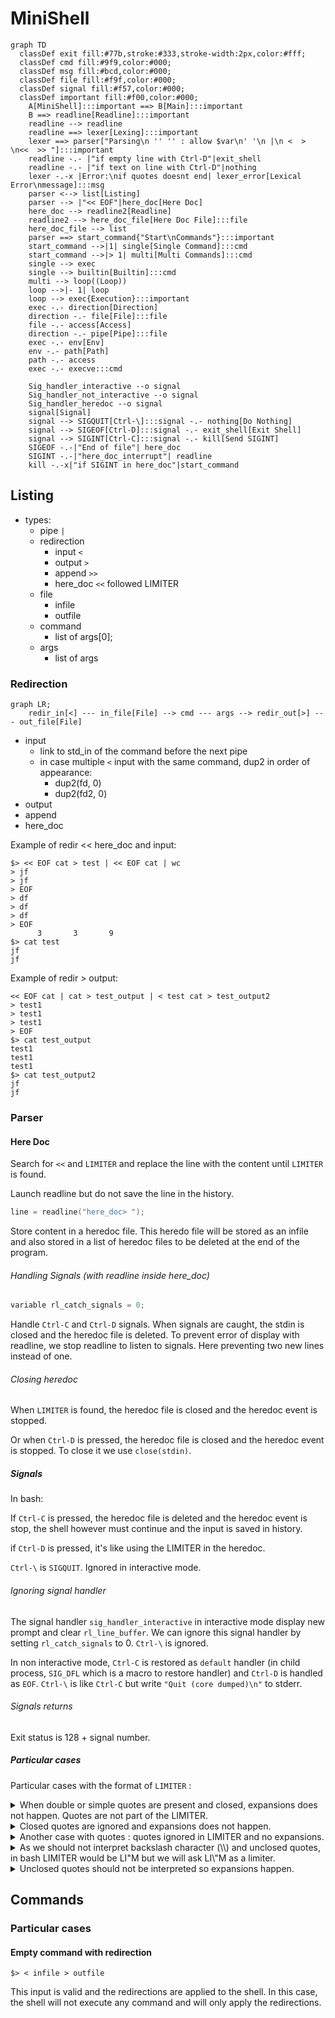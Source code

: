 # MiniShell

```mermaid
graph TD
  classDef exit fill:#77b,stroke:#333,stroke-width:2px,color:#fff;
  classDef cmd fill:#9f9,color:#000;
  classDef msg fill:#bcd,color:#000;
  classDef file fill:#f9f,color:#000;
  classDef signal fill:#f57,color:#000;
  classDef important fill:#f00,color:#000;
    A[MiniShell]:::important ==> B[Main]:::important
    B ==> readline[Readline]:::important
    readline --> readline
    readline ==> lexer[Lexing]:::important
    lexer ==> parser["Parsing\n '' '' : allow $var\n' '\n |\n <  > \n<<  >> "]:::important
    readline -.- |"if empty line with Ctrl-D"|exit_shell
    readline -.- |"if text on line with Ctrl-D"|nothing
    lexer -.-x |Error:\nif quotes doesnt end| lexer_error[Lexical Error\nmessage]:::msg
    parser <--> list[Listing]
    parser --> |"<< EOF"|here_doc[Here Doc]
    here_doc --> readline2[Readline]
    readline2 --> here_doc_file[Here Doc File]:::file
    here_doc_file --> list
    parser ==> start_command{"Start\nCommands"}:::important
    start_command -->|1| single[Single Command]:::cmd
    start_command -->|> 1| multi[Multi Commands]:::cmd
    single --> exec
    single --> builtin[Builtin]:::cmd
    multi --> loop((Loop))
    loop -->|- 1| loop
    loop --> exec{Execution}:::important
    exec -.- direction[Direction]
    direction -.- file[File]:::file
    file -.- access[Access]
    direction -.- pipe[Pipe]:::file
    exec -.- env[Env]
    env -.- path[Path]
    path -.- access
    exec -.- execve:::cmd

    Sig_handler_interactive --o signal  
    Sig_handler_not_interactive --o signal
    Sig_handler_heredoc --o signal
    signal[Signal]
    signal --> SIGQUIT[Ctrl-\]:::signal -.- nothing[Do Nothing]
    signal --> SIGEOF[Ctrl-D]:::signal -.- exit_shell[Exit Shell]
    signal --> SIGINT[Ctrl-C]:::signal -.- kill[Send SIGINT]
    SIGEOF -.-|"End of file"| here_doc
    SIGINT -.-|"here_doc_interrupt"| readline
    kill -.-x|"if SIGINT in here_doc"|start_command
```

## Listing

- types:
  - pipe `|`
  - redirection
    - input `<`
    - output `>`
    - append `>>`
    - here_doc `<<` followed LIMITER
  - file
    - infile
    - outfile
  - command
    - list of args[0];
  - args
    - list of args

### Redirection

```mermaid
graph LR;
    redir_in[<] --- in_file[File] --> cmd --- args --> redir_out[>] --- out_file[File]
```
- input
  - link to std_in of the command before the next pipe
  - in case multiple `<` input with the same command, dup2 in order of appearance:
    - dup2(fd, 0)
    - dup2(fd2, 0)
- output
- append
- here_doc

Example of redir << here_doc and input:
```shell
$> << EOF cat > test | << EOF cat | wc
> jf
> jf
> EOF
> df
> df
> df
> EOF
      3       3       9
$> cat test
jf
jf
```

Example of redir > output:
```shell
<< EOF cat | cat > test_output | < test cat > test_output2
> test1
> test1
> test1
> EOF
$> cat test_output
test1
test1
test1
$> cat test_output2
jf
jf
```

### Parser

#### Here Doc

Search for `<<` and `LIMITER` and replace the line with the content until `LIMITER` is found.

Launch readline but do not save the line in the history.

```c
line = readline("here_doc> ");
```

Store content in a heredoc file. This heredo file will be stored as an infile and also stored in a list of heredoc files to be deleted at the end of the program.

###### Handling Signals (with readline inside here_doc)

```c
variable rl_catch_signals = 0;
```

Handle `Ctrl-C` and `Ctrl-D` signals. When signals are caught, the stdin is closed and the heredoc file is deleted. To prevent error of display with readline, we stop readline to listen to signals. Here preventing two new lines instead of one.

###### Closing heredoc

When `LIMITER` is found, the heredoc file is closed and the heredoc event is stopped.

Or when `Ctrl-D` is pressed, the heredoc file is closed and the heredoc event is stopped.
To close it we use `close(stdin)`.

##### Signals

In bash:

If `Ctrl-C` is pressed, the heredoc file is deleted and the heredoc event is stop, the shell however must continue and the input is saved in history.

if `Ctrl-D` is pressed, it's like using the LIMITER in the heredoc.

`Ctrl-\` is `SIGQUIT`. Ignored in interactive mode.

###### Ignoring signal handler

The signal handler `sig_handler_interactive` in interactive mode display new prompt and clear `rl_line_buffer`. We can ignore this signal handler by setting `rl_catch_signals` to 0. `Ctrl-\` is ignored.

In non interactive mode, `Ctrl-C` is restored as `default` handler (in child process, `SIG_DFL` which is a macro to restore handler) and `Ctrl-D` is handled as `EOF`. `Ctrl-\` is like `Ctrl-C` but write `"Quit (core dumped)\n"` to stderr.

###### Signals returns

Exit status is 128 + signal number.

##### Particular cases

Particular cases with the format of `LIMITER` :

<details><summary>When double or simple quotes are present and closed, expansions does not happen. Quotes are not part of the LIMITER.</summary>

```bash
$> << "LIM" cat
> $PATH
> LIM
$PATH
```

</details>

<details><summary>Closed quotes are ignored and expansions does not happen.</summary>

```bash
$> << LIM''"" cat
> hey
> LIM
hey
```

</details>

<details><summary>Another case with quotes : quotes ignored in LIMITER and no expansions.</summary>

```bash
$> << L"I"M cat
> $PATH
> LIM
$PATH
```

</details>

<details><summary>As we should not interpret backslash character (\\) and unclosed quotes, in bash LIMITER would be LI"M but we will ask LI\"M as a limiter.</summary>

```bash
$> << LI\"M cat
> hey
> LI\"M
hey
```

</details>

<details><summary>Unclosed quotes should not be interpreted so expansions happen.</summary>

```bash
$> << LIM"' cat
>> hey
>> LIM
hey
```

</details>

## Commands

### Particular cases

#### Empty command with redirection

```shell
$> < infile > outfile
```

This input is valid and the redirections are applied to the shell. In this case, the shell will not execute any command and will only apply the redirections.